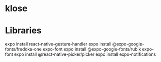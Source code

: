 # klose

# Libraries
expo install react-native-gesture-handler
expo install @expo-google-fonts/fredoka-one expo-font
expo install @expo-google-fonts/rubik expo-font
expo install @react-native-picker/picker
expo install expo-notifications